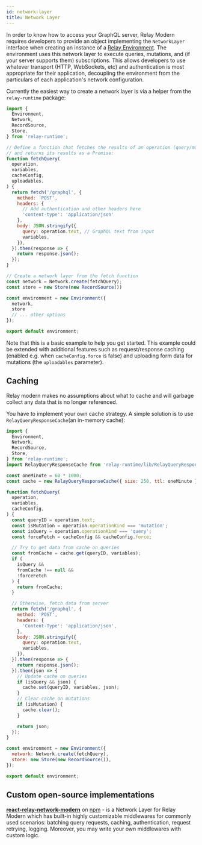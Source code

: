 ```yaml
---
id: network-layer
title: Network Layer
---
```


In order to know how to access your GraphQL server, Relay Modern requires developers to provide an object implementing the `NetworkLayer` interface when creating an instance of a [Relay Environment](relay-environment.html). The environment uses this network layer to execute queries, mutations, and (if your server supports them) subscriptions. This allows developers to use whatever transport (HTTP, WebSockets, etc) and authentication is most appropriate for their application, decoupling the environment from the particulars of each application's network configuration.

Currently the easiest way to create a network layer is via a helper from the `relay-runtime` package:

```javascript
import {
  Environment,
  Network,
  RecordSource,
  Store,
} from 'relay-runtime';

// Define a function that fetches the results of an operation (query/mutation/etc)
// and returns its results as a Promise:
function fetchQuery(
  operation,
  variables,
  cacheConfig,
  uploadables,
) {
  return fetch('/graphql', {
    method: 'POST',
    headers: {
      // Add authentication and other headers here
      'content-type': 'application/json'
    },
    body: JSON.stringify({
      query: operation.text, // GraphQL text from input
      variables,
    }),
  }).then(response => {
    return response.json();
  });
}

// Create a network layer from the fetch function
const network = Network.create(fetchQuery);
const store = new Store(new RecordSource())

const environment = new Environment({
  network,
  store
  // ... other options
});

export default environment;
```

Note that this is a basic example to help you get started. This example could be extended with additional features such as request/response caching (enabled e.g. when `cacheConfig.force` is false) and uploading form data for mutations (the `uploadables` parameter).

## Caching

Relay modern makes no assumptions about what to cache and will garbage collect any data that is no longer referenced.

You have to implement your own cache strategy. A simple solution is to use `RelayQueryResponseCache`(an in-memory cache):

```javascript
import {
  Environment,
  Network,
  RecordSource,
  Store,
} from 'relay-runtime';
import RelayQueryResponseCache from 'relay-runtime/lib/RelayQueryResponseCache';

const oneMinute = 60 * 1000;
const cache = new RelayQueryResponseCache({ size: 250, ttl: oneMinute });

function fetchQuery(
  operation,
  variables,
  cacheConfig,
) {
  const queryID = operation.text;
  const isMutation = operation.operationKind === 'mutation';
  const isQuery = operation.operationKind === 'query';
  const forceFetch = cacheConfig && cacheConfig.force;

  // Try to get data from cache on queries
  const fromCache = cache.get(queryID, variables);
  if (
    isQuery &&
    fromCache !== null &&
    !forceFetch
  ) {
    return fromCache;
  }

  // Otherwise, fetch data from server
  return fetch('/graphql', {
    method: 'POST',
    headers: {
      'Content-Type': 'application/json',
    },
    body: JSON.stringify({
      query: operation.text,
      variables,
    }),
  }).then(response => {
    return response.json();
  }).then(json => {
    // Update cache on queries
    if (isQuery && json) {
      cache.set(queryID, variables, json);
    }
    // Clear cache on mutations
    if (isMutation) {
      cache.clear();
    }

    return json;
  });
}

const environment = new Environment({
  network: Network.create(fetchQuery),
  store: new Store(new RecordSource()),
});

export default environment;
```

## Custom open-source implementations
**[react-relay-network-modern](https://github.com/relay-tools/react-relay-network-modern)** on [npm](https://www.npmjs.com/package/react-relay-network-modern) - is a Network Layer for Relay Modern which has built-in highly customizable middlewares for commonly used scenarios: batching query requests, caching, authentication, request retrying, logging. Moreover, you may write your own middlewares with custom logic.
